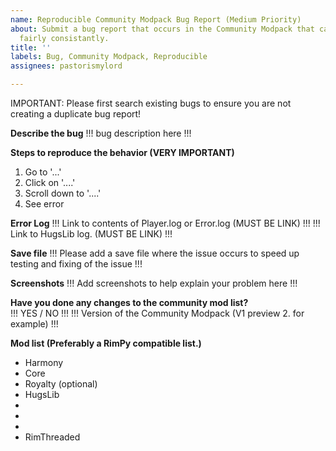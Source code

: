 ```yaml
---
name: Reproducible Community Modpack Bug Report (Medium Priority)
about: Submit a bug report that occurs in the Community Modpack that can be reproduced
  fairly consistantly.
title: ''
labels: Bug, Community Modpack, Reproducible
assignees: pastorismylord

---
```


IMPORTANT: Please first search existing bugs to ensure you are not creating a duplicate bug report!  

**Describe the bug**
!!! bug description here !!!

**Steps to reproduce the behavior (VERY IMPORTANT)**
1. Go to '...'
2. Click on '....'
3. Scroll down to '....'
4. See error

**Error Log**
!!! Link to contents of Player.log or Error.log (MUST BE LINK) !!!
!!! Link to HugsLib log. (MUST BE LINK) !!!

**Save file**
!!! Please add a save file where the issue occurs to speed up testing and fixing of the issue !!!

**Screenshots**
!!! Add screenshots to help explain your problem here !!!

**Have you done any changes to the community mod list?**  
!!! YES / NO !!!
!!! Version of the Community Modpack (V1 preview 2. for example) !!!  

**Mod list (Preferably a RimPy compatible list.)**
* Harmony
* Core
* Royalty (optional)
* HugsLib
*
*
*
* RimThreaded
